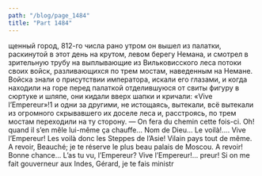 ```yaml
---
path: "/blog/page_1484"
title: "Part 1484"
---
```


щенный город,
812-го числа рано утром он вышел из палатки, раскинутой в этот день на крутом, левом берегу Немана, и смотрел в зрительную трубу на выплывающие из Вильковисского леса потоки своих войск, разливающихся по трем мостам, наведенным на Немане. Войска знали о присутствии императора, искали его глазами, и когда находили на горе перед палаткой отделившуюся от свиты фигуру в сюртуке и шляпе, они кидали вверх шапки и кричали: «Vive l’Еmреrеur»!1 и одни за другими, не истощаясь, вытекали, всё вытекали из огромного скрывавшего их доселе леса и, расстроясь, по трем мостам переходили на ту сторону.
— On fera du chemin cette fois-ci. Oh! quand il s’en mêle lui-même ça chauffe... Nom de Dieu... Le voilà!.... Vive l’Empereur! Les voilà donc les Steppes de l’Asie! Vilain pays tout de même. A revoir, Beauché; je te réserve le plus beau palais de Moscou. A revoir! Bonne chance... L’as tu vu, l’Empereur? Vive l’Empereur!... preur! Si on me fait gouverneur aux Indes, Gérard, je te fais ministr
